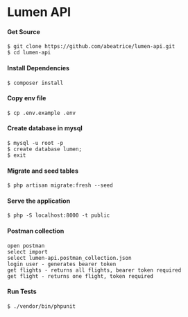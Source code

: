 # Lumen API

#### Get Source
    $ git clone https://github.com/abeatrice/lumen-api.git
    $ cd lumen-api

#### Install Dependencies
    $ composer install

#### Copy env file
    $ cp .env.example .env

#### Create database in mysql
    $ mysql -u root -p
    $ create database lumen;
    $ exit

#### Migrate and seed tables
    $ php artisan migrate:fresh --seed

#### Serve the application
    $ php -S localhost:8000 -t public 

#### Postman collection
    open postman
    select import
    select lumen-api.postman_collection.json
    login user - generates bearer token
    get flights - returns all flights, bearer token required
    get flight - returns one flight, token required

#### Run Tests
    $ ./vendor/bin/phpunit
